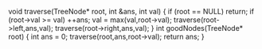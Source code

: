 void traverse(TreeNode* root, int &ans, int val) {
if (root == NULL) return;
if (root->val >= val) ++ans;
val = max(val,root->val);
traverse(root->left,ans,val);
traverse(root->right,ans,val);
}
int goodNodes(TreeNode* root) {
int ans = 0;
traverse(root,ans,root->val);
return ans;
}